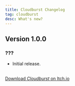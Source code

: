 ```yaml
---
title: Cloudburst Changelog
tag: cloudburst
desc: What's new?
---
```

## Version 1.0.0
### ???

- Initial release.

<br>
<a href="https://stuffbyrae.itch.io/cloudburst" class="button">Download <i>Cloudburst</i> on Itch.io</a>